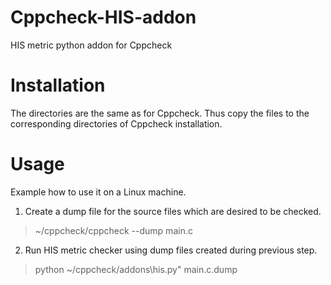 # Cppcheck-HIS-addon
HIS metric python addon for Cppcheck

# Installation
The directories are the same as for Cppcheck.
Thus copy the files to the corresponding directories of Cppcheck installation.

# Usage
Example how to use it on a Linux machine.

1. Create a dump file for the source files which are desired to be checked.
> ~/cppcheck/cppcheck --dump main.c

2. Run HIS metric checker using dump files created during previous step.
> python ~/cppcheck/addons\his.py" main.c.dump
